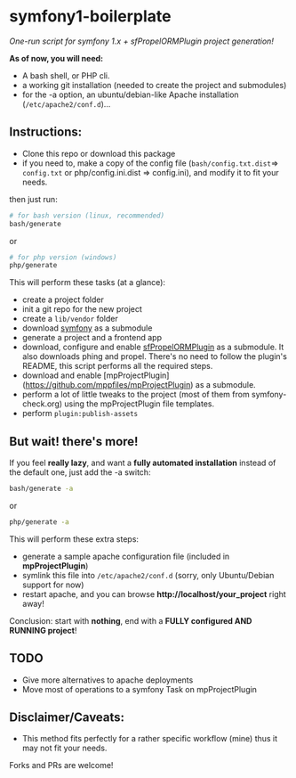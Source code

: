 # symfony1-boilerplate #

*One-run script for symfony 1.x + sfPropelORMPlugin project generation!*

**As of now, you will need:**

- A bash shell, or PHP cli.
- a working git installation (needed to create the project and submodules)
- for the -a option, an ubuntu/debian-like Apache installation (`/etc/apache2/conf.d`)...

## Instructions:

- Clone this repo or download this package
- if you need to, make a copy of the config file (`bash/config.txt.dist`=> `config.txt` or php/config.ini.dist => config.ini), and modify it to fit your needs.

then just run:

```bash
# for bash version (linux, recommended)
bash/generate
```

or
```bash
# for php version (windows)
php/generate
```

This will perform these tasks (at a glance):

- create a project folder
- init a git repo for the new project
- create a `lib/vendor` folder
- download [symfony](https://github.com/symfony/symfony1) as a submodule
- generate a project and a frontend app
- download, configure and enable [sfPropelORMPlugin](https://github.com/propelorm/sfPropelORMPlugin) as a submodule.
  It also downloads phing and propel. There's no need to follow the plugin's README, this script performs all the required steps.
- download and enable [mpProjectPlugin] (https://github.com/mppfiles/mpProjectPlugin) as a submodule.
- perform a lot of little tweaks to the project (most of them from symfony-check.org) using the mpProjectPlugin file templates.
- perform `plugin:publish-assets`

## But wait! there's more!

If you feel **really lazy**, and want a **fully automated installation** instead of the default one, just add the -a switch:

```bash
bash/generate -a
```

or
```bash
php/generate -a
```

This will perform these extra steps:

- generate a sample apache configuration file (included in **mpProjectPlugin**)
- symlink this file into `/etc/apache2/conf.d` (sorry, only Ubuntu/Debian support for now)
- restart apache, and you can browse **http://localhost/your_project** right away!

Conclusion: start with **nothing**, end with a **FULLY configured AND RUNNING project**!

## TODO

- Give more alternatives to apache deployments
- Move most of operations to a symfony Task on mpProjectPlugin

## Disclaimer/Caveats:

- This method fits perfectly for a rather specific workflow (mine) thus it may not fit your needs.

Forks and PRs are welcome!